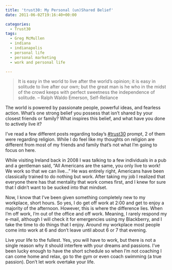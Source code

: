 ```yaml
---
title: 'trust30: My Personal (un)Shared Belief'
date: 2011-06-02T19:16:40+00:00

categories:
  - Trust30
tags:
  - Greg McMullen
  - indiana
  - indianapolis
  - personal life
  - personal marketing
  - work and personal life

---
```


> It is easy in the world to live after the world’s opinion; it is easy in solitude to live after our own; but the great man is he who in the midst of the crowd keeps with perfect sweetness the independence of solitude. &#8211; Ralph Waldo Emerson, Self-Reliance

The world is powered by passionate people, powerful ideas, and fearless action. What’s one strong belief you possess that isn’t shared by your closest friends or family? What inspires this belief, and what have you done to actively live it?

I&#8217;ve read a few different posts regarding today&#8217;s [#trust30](https://twitter.com/search?q=%23trust30) prompt, 2 of them were regarding religion. While I do feel like my thoughts on religion are different from most of my friends and family that&#8217;s not what I&#8217;m going to focus on here. 

While visiting Ireland back in 2008 I was talking to a few individuals in a pub and a gentleman said, &#8220;All Americans are the same, you only live to work! We work so that we can live&#8230;&#8221; He was entirely right, Americans have been classically trained to do nothing but work. After taking my job I realized that everyone there has that mentality that work comes first, and I knew for sure that I didn&#8217;t want to be sucked into that mindset.

Now, I know that I&#8217;ve been given something completely new to my workplace, short hours. So yes, I do get off work at 2:00 and get to enjoy a majority of the afternoon. However, this is where the difference lies. When I&#8217;m off work, I&#8217;m out of the office and off work. Meaning, I rarely respond my e-mail, although I will check it for emergencies using my Blackberry, and I take the time to do things that I enjoy. Around my workplace most people come into work at 6 and don&#8217;t leave until about 6 or 7 that evening.

Live your life to the fullest. Yes, you will have to work, but there is not a single reason why it should interfere with your dreams and passions. I&#8217;ve been lucky enough to have the short schedule so when I&#8217;m not coaching I can come home and relax, go to the gym or even coach swimming (a true passion). Don&#8217;t let work overtake your life.
